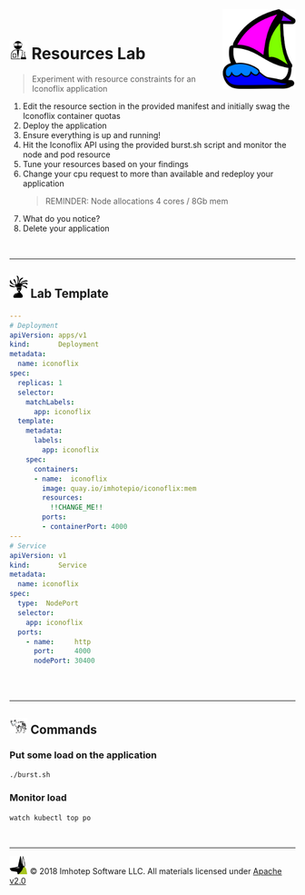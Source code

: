 <img src="../assets/k8sland.png" align="right" width="128" height="auto"/>

<br/>

# <img src="../assets/lab.png" width="32" height="auto"/> Resources Lab

> Experiment with resource constraints for an Iconoflix application

1. Edit the resource section in the provided manifest and initially swag the
   Iconoflix container quotas
1. Deploy the application
1. Ensure everything is up and running!
1. Hit the Iconoflix API using the provided burst.sh script and monitor
   the node and pod resource
1. Tune your resources based on your findings
1. Change your cpu request to more than available and redeploy your application
   > REMINDER: Node allocations 4 cores / 8Gb mem
1. What do you notice?
1. Delete your application

<br/>

---
## <img src="../assets/face.png" width="32" height="auto"/> Lab Template

```yaml
---
# Deployment
apiVersion: apps/v1
kind:       Deployment
metadata:
  name: iconoflix
spec:
  replicas: 1
  selector:
    matchLabels:
      app: iconoflix
  template:
    metadata:
      labels:
        app: iconoflix
    spec:
      containers:
      - name:  iconoflix
        image: quay.io/imhotepio/iconoflix:mem
        resources:
          !!CHANGE_ME!!
        ports:
        - containerPort: 4000
---
# Service
apiVersion: v1
kind:       Service
metadata:
  name: iconoflix
spec:
  type:  NodePort
  selector:
    app: iconoflix
  ports:
    - name:     http
      port:     4000
      nodePort: 30400
```

<br/>

<br/>

---
## <img src="../assets/fox.png" width="32" height="auto"/> Commands

### Put some load on the application

```shell
./burst.sh
```

### Monitor load

```shell
watch kubectl top po
```

<br/>

---
<img src="../assets/imhotep_logo.png" width="32" height="auto"/> © 2018 Imhotep Software LLC.
All materials licensed under [Apache v2.0](http://www.apache.org/licenses/LICENSE-2.0)